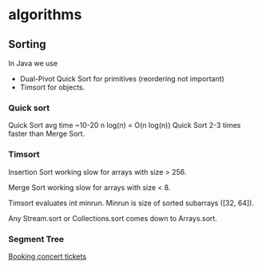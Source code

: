 # algorithms

## Sorting
In Java we use 
* Dual-Pivot Quick Sort for primitives (reordering not important)
* Timsort for objects.

### Quick sort
Quick Sort avg time ~10-20 n log(n) = O(n log(n))
Quick Sort 2-3 times faster than Merge Sort.

### Timsort

Insertion Sort working slow for arrays with size > 256.

Merge Sort working slow for arrays with size < 8.

Timsort evaluates int minrun. Minrun is size of sorted subarrays ([32, 64]).

Any Stream.sort or Collections.sort comes down to Arrays.sort.

### Segment Tree
[Booking concert tickets](https://leetcode.com/problems/booking-concert-tickets-in-groups/)

